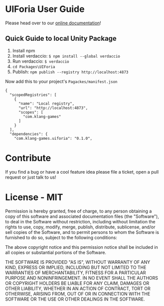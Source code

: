 # UIForia User Guide
Please head over to our [online documentation](https://uiforia.io/docs)!

## Quick Guide to local Unity Package

1. Install npm
2. Install verdaccio: `$ npm install --global verdaccio`
3. Run verdaccio: `$ verdaccio`
4. `cd Packages\UIForia`
5. Publish: `npm publish --registry http://localhost:4873`

Now add this to your project's `Pagackes/manifest.json`

```
{
  "scopedRegistries": [
    {
      "name": "Local registry",
      "url": "http://localhost:4873",
      "scopes": [
        "com.klang-games"
      ]
    }
  ],
  "dependencies": {
    "com.klang-games.uiforia": "0.1.0",
```

# Contribute
If you find a bug or have a cool feature idea please file a ticket, open a pull request or just
talk to us!


# License - MIT

Permission is hereby granted, free of charge, to any person obtaining a copy
of this software and associated documentation files (the "Software"), to deal
in the Software without restriction, including without limitation the rights
to use, copy, modify, merge, publish, distribute, sublicense, and/or sell
copies of the Software, and to permit persons to whom the Software is
furnished to do so, subject to the following conditions:

The above copyright notice and this permission notice shall be included in all
copies or substantial portions of the Software.

THE SOFTWARE IS PROVIDED "AS IS", WITHOUT WARRANTY OF ANY KIND, EXPRESS OR
IMPLIED, INCLUDING BUT NOT LIMITED TO THE WARRANTIES OF MERCHANTABILITY,
FITNESS FOR A PARTICULAR PURPOSE AND NONINFRINGEMENT. IN NO EVENT SHALL THE
AUTHORS OR COPYRIGHT HOLDERS BE LIABLE FOR ANY CLAIM, DAMAGES OR OTHER
LIABILITY, WHETHER IN AN ACTION OF CONTRACT, TORT OR OTHERWISE, ARISING FROM,
OUT OF OR IN CONNECTION WITH THE SOFTWARE OR THE USE OR OTHER DEALINGS IN THE
SOFTWARE.
